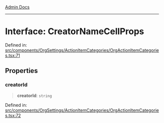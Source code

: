 [Admin Docs](/)

***

# Interface: CreatorNameCellProps

Defined in: [src/components/OrgSettings/ActionItemCategories/OrgActionItemCategories.tsx:71](https://github.com/PalisadoesFoundation/talawa-admin/blob/main/src/components/OrgSettings/ActionItemCategories/OrgActionItemCategories.tsx#L71)

## Properties

### creatorId

> **creatorId**: `string`

Defined in: [src/components/OrgSettings/ActionItemCategories/OrgActionItemCategories.tsx:72](https://github.com/PalisadoesFoundation/talawa-admin/blob/main/src/components/OrgSettings/ActionItemCategories/OrgActionItemCategories.tsx#L72)
